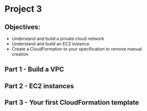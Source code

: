 # Project 3

## Objectives:

- Understand and build a private cloud network
- Understand and build an EC2 instance
- Create a CloudFormation to your specification to remove manual creation

## Part 1 - Build a VPC

## Part 2 - EC2 instances

## Part 3 - Your first CloudFormation template
